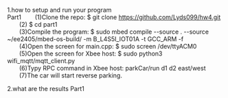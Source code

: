 1.how to setup and run your program  
Part1
&emsp;&emsp;(1)Clone the repo: $ git clone https://github.com/Lyds099/hw4.git  
&emsp;&emsp;(2) $ cd part1  
&emsp;&emsp;(3)Compile the program: $ sudo mbed compile --source . --source ~/ee2405/mbed-os-build/ -m B_L4S5I_IOT01A -t GCC_ARM -f  
&emsp;&emsp;(4)Open the screen for main.cpp: $ sudo screen /dev/ttyACM0  
&emsp;&emsp;(5)Open the screen for Xbee host: $ sudo python3 wifi_mqtt/mqtt_client.py  
&emsp;&emsp;(6)Typy RPC command in Xbee host: parkCar/run d1 d2 east/west  
&emsp;&emsp;(7)The car will start reverse parking.  

2.what are the results
Part1
